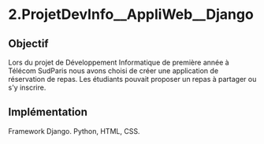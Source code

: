 # 2.ProjetDevInfo__AppliWeb__Django

## Objectif
Lors du projet de Développement Informatique de première année à Télécom SudParis nous avons choisi de créer une application de réservation de repas.
Les étudiants pouvait proposer un repas à partager ou s'y inscrire.

## Implémentation
Framework Django. Python, HTML, CSS.

